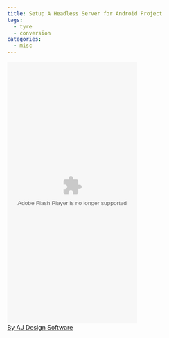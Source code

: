```yaml
---
title: Setup A Headless Server for Android Project
tags:
  - tyre
  - conversion
categories:
  - misc
---
```


<object width="300" height="605"><param name="movie" value="http://media.ajdesigner.com/fl/tire.swf"></param><embed src="http://media.ajdesigner.com/fl/tire.swf" type="application/x-shockwave-flash" width="300" height="605"></embed></object><br><a href="http://www.ajdesigner.com/index.htm">By AJ Design Software</a>
